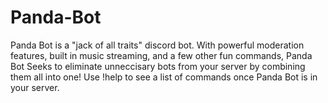 # Panda-Bot
Panda Bot is a "jack of all traits" discord bot. With powerful moderation features, built in music streaming, and a few other fun commands, Panda Bot Seeks to eliminate unneccisary bots from your server by combining them all into one! Use !help to see a list of commands once Panda Bot is in your server.

